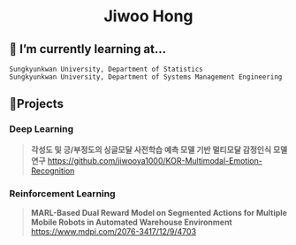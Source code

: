 <h1 align="center"> Jiwoo Hong</h1>



## 🌱 I’m currently learning at...
~~~
Sungkyunkwan University, Department of Statistics
Sungkyunkwan University, Department of Systems Management Engineering
~~~


## 🔭Projects
### Deep Learning

> **각성도 및 긍/부정도의 싱글모달 사전학습 예측 모델 기반 멀티모달 감정인식 모델 연구**
> https://github.com/jiwooya1000/KOR-Multimodal-Emotion-Recognition


### Reinforcement Learning

> **MARL-Based Dual Reward Model on Segmented Actions for Multiple Mobile Robots in Automated Warehouse Environment**
> https://www.mdpi.com/2076-3417/12/9/4703


